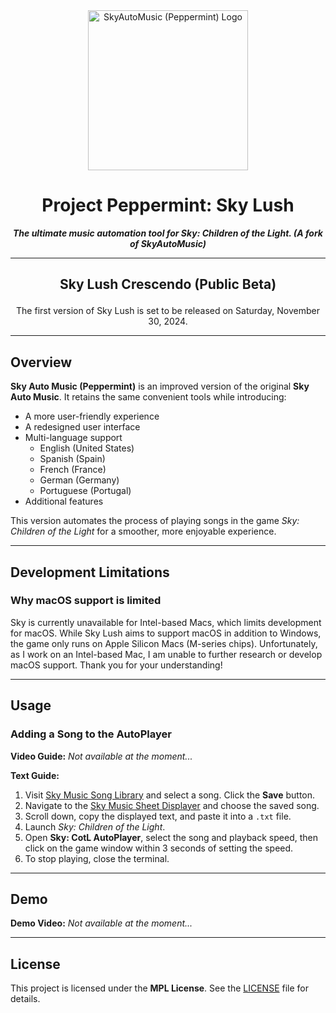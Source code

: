 <div align="center">
             <img src="https://i.imgur.com/I8yhV5s.png" alt="SkyAutoMusic (Peppermint) Logo" width="256" />
             <h1>Project Peppermint: Sky Lush</h1>
            <b><i>The ultimate music automation tool for Sky: Children of the Light. (A fork of SkyAutoMusic)</i></b>
</div>

----------

## <p align="center"> Sky Lush Crescendo (Public Beta) </p>

<p align="center">The first version of Sky Lush is set to be released on Saturday, November 30, 2024.</p>

----------

## Overview

**Sky Auto Music (Peppermint)** is an improved version of the original **Sky Auto Music**. It retains the same convenient tools while introducing:
- A more user-friendly experience
- A redesigned user interface
- Multi-language support
  - English (United States)
  - Spanish (Spain)
  - French (France)
  - German (Germany)
  - Portuguese (Portugal)
- Additional features

This version automates the process of playing songs in the game *Sky: Children of the Light* for a smoother, more enjoyable experience.

---

## Development Limitations

### Why macOS support is limited

Sky is currently unavailable for Intel-based Macs, which limits development for macOS. While Sky Lush aims to support macOS in addition to Windows, the game only runs on Apple Silicon Macs (M-series chips). Unfortunately, as I work on an Intel-based Mac, I am unable to further research or develop macOS support. Thank you for your understanding!

---

## Usage

### Adding a Song to the AutoPlayer

**Video Guide:** *Not available at the moment...*

**Text Guide:**
1. Visit [Sky Music Song Library](https://sky-music.herokuapp.com/songLibrary.html) and select a song. Click the **Save** button.
2. Navigate to the [Sky Music Sheet Displayer](https://sky-music.herokuapp.com/sheetDisplayer.html) and choose the saved song.
3. Scroll down, copy the displayed text, and paste it into a `.txt` file.
4. Launch *Sky: Children of the Light*.
5. Open **Sky: CotL AutoPlayer**, select the song and playback speed, then click on the game window within 3 seconds of setting the speed.
6. To stop playing, close the terminal.

---

## Demo

**Demo Video:** *Not available at the moment...*

---

## License

This project is licensed under the **MPL License**. See the [LICENSE](LICENSE) file for details.
